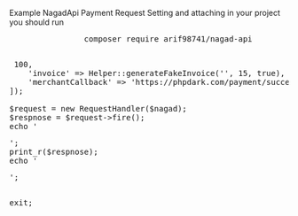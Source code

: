 Example NagadApi Payment Request
Setting and attaching in your project you should run
<pre>
                composer require arif98741/nagad-api
</pre>

<pre>

<?php

use NagadApi\Base;
use NagadApi\Helper;
use NagadApi\RequestHandler;

require 'vendor/autoload.php';

$nagad = new Base([
    'amount' => 100,
    'invoice' => Helper::generateFakeInvoice('', 15, true),
    'merchantCallback' => 'https://phpdark.com/payment/success/id=4',
]);

$request = new RequestHandler($nagad);
$respnose = $request->fire();
echo '<pre>';
print_r($respnose);
echo '</pre>';
exit;
</pre>